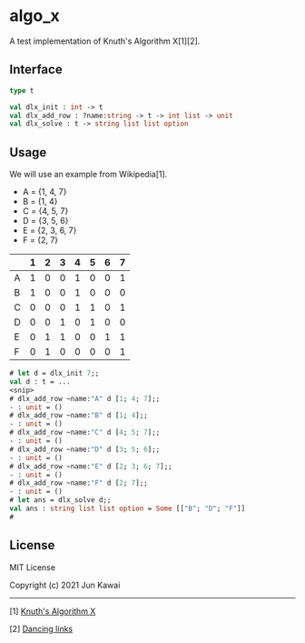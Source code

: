 # algo_x
A test implementation of Knuth's Algorithm X[1][2].

## Interface
```ocaml
type t

val dlx_init : int -> t
val dlx_add_row : ?name:string -> t -> int list -> unit
val dlx_solve : t -> string list list option

```

## Usage
We will use an example from Wikipedia[1].

- A = {1, 4, 7}
- B = {1, 4}
- C = {4, 5, 7}
- D = {3, 5, 6}
- E = {2, 3, 6, 7}
- F = {2, 7}

|   | 1 | 2 | 3 | 4 | 5 | 6 | 7 |
| - | - | - | - | - | - | - | - |
| A | 1 | 0 | 0 | 1 | 0 | 0 | 1 |
| B | 1 | 0 | 0 | 1 | 0 | 0 | 0 |
| C | 0 | 0 | 0 | 1 | 1 | 0 | 1 |
| D | 0 | 0 | 1 | 0 | 1 | 0 | 0 |
| E | 0 | 1 | 1 | 0 | 0 | 1 | 1 |
| F | 0 | 1 | 0 | 0 | 0 | 0 | 1 |

```ocaml
# let d = dlx_init 7;;
val d : t = ...
<snip>
# dlx_add_row ~name:"A" d [1; 4; 7];;
- : unit = ()
# dlx_add_row ~name:"B" d [1; 4];;
- : unit = ()
# dlx_add_row ~name:"C" d [4; 5; 7];;
- : unit = ()
# dlx_add_row ~name:"D" d [3; 5; 6];;
- : unit = ()
# dlx_add_row ~name:"E" d [2; 3; 6; 7];;
- : unit = ()
# dlx_add_row ~name:"F" d [2; 7];;
- : unit = ()
# let ans = dlx_solve d;;
val ans : string list list option = Some [["B"; "D"; "F"]] 
#
```

## License

MIT License

Copyright (c) 2021 Jun Kawai

---
[1]  [Knuth's Algorithm X](https://en.wikipedia.org/wiki/Knuth%27s_Algorithm_X)

[2]  [Dancing links](https://arxiv.org/abs/cs/0011047)

